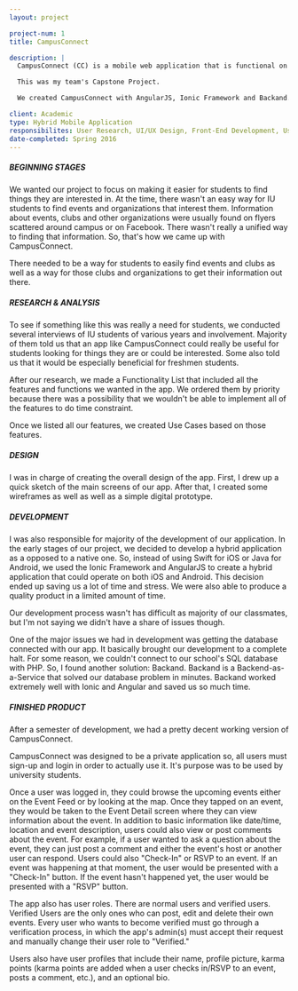 ```yaml
---
layout: project

project-num: 1
title: CampusConnect

description: | 
  CampusConnect (CC) is a mobile web application that is functional on both IOS and Android platforms. It provides a dynamic event hub to forge an easy to use, low maintenance, and interactive connection between students and student organizations. CC allows students to filter events by tags and location in order to find the most relevant events to them.

  This was my team's Capstone Project.

  We created CampusConnect with AngularJS, Ionic Framework and Backand.

client: Academic
type: Hybrid Mobile Application
responsibilites: User Research, UI/UX Design, Front-End Development, User Testing
date-completed: Spring 2016
---
```


##### BEGINNING STAGES
We wanted our project to focus on making it easier for students to find things they are interested in. At the time, there wasn't an easy way for IU students to find events and organizations that interest them. Information about events, clubs and other organizations were usually found on flyers scattered around campus or on Facebook. There wasn't really a unified way to finding that information. So, that's how we came up with CampusConnect.  

There needed to be a way for students to easily find events and clubs as well as a way for those clubs and organizations to get their information out there. 

##### RESEARCH & ANALYSIS
To see if something like this was really a need for students, we conducted several interviews of IU students of various years and involvement. Majority of them told us that an app like CampusConnect could really be useful for students looking for things they are or could be interested. Some also told us that it would be especially beneficial for freshmen students. 

After our research, we made a Functionality List that included all the features and functions we wanted in the app. We ordered them by priority because there was a possibility that we wouldn't be able to implement all of the features to do time constraint. 

Once we listed all our features, we created Use Cases based on those features. 

##### DESIGN
I was in charge of creating the overall design of the app. First, I drew up a quick sketch of the main screens of our app. After that, I created some wireframes as well as well as a simple digital prototype.

##### DEVELOPMENT
I was also responsible for majority of the development of our application. In the early stages of our project, we decided to develop a hybrid application as a opposed to a native one. So, instead of using Swift for iOS or Java for Android, we used the Ionic Framework and AngularJS to create a hybrid application that could operate on both iOS and Android. This decision ended up saving us a lot of time and stress. We were also able to produce a quality product in a limited amount of time.

Our development process wasn't has difficult as majority of our classmates, but I'm not saying we didn't have a share of issues though.

One of the major issues we had in development was getting the database connected with our app. It basically brought our development to a complete halt. For some reason, we couldn't connect to our school's SQL database with PHP. So, I found another solution: Backand. Backand is a Backend-as-a-Service that solved our database problem in minutes. Backand worked extremely well with Ionic and Angular and saved us so much time.

##### FINISHED PRODUCT
After a semester of development, we had a pretty decent working version of CampusConnect. 

CampusConnect was designed to be a private application so, all users must sign-up and login in order to actually use it. It's purpose was to be used by university students. 

Once a user was logged in, they could browse the upcoming events either on the Event Feed or by looking at the map. Once they tapped on an event, they would be taken to the Event Detail screen where they can view information about the event. In addition to basic information like date/time, location and event description, users could also view or post comments about the event. For example, if a user wanted to ask a question about the event, they can just post a comment and either the event's host or another user can respond. Users could also "Check-In" or RSVP to an event. If an event was happening at that moment, the user would be presented with a "Check-In" button. If the event hasn't happened yet, the user would be presented with a "RSVP" button. 

The app also has user roles. There are normal users and verified users. Verified Users are the only ones who can post, edit and delete their own events. Every user who wants to become verified must go through a verification process, in which the app's admin(s) must accept their request and manually change their user role to "Verified." 

Users also have user profiles that include their name, profile picture, karma points (karma points are added when a user checks in/RSVP to an event, posts a comment, etc.), and an optional bio.
